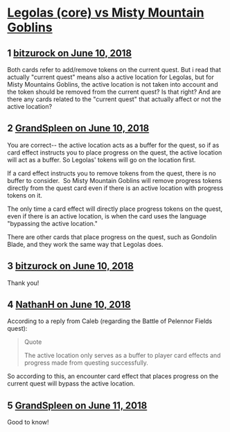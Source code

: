 # [Legolas (core) vs Misty Mountain Goblins](https://community.fantasyflightgames.com/topic/277563-legolas-core-vs-misty-mountain-goblins/)

## 1 [bitzurock on June 10, 2018](https://community.fantasyflightgames.com/topic/277563-legolas-core-vs-misty-mountain-goblins/?do=findComment&comment=3368727)

Both cards refer to add/remove tokens on the current quest. But i read that actually "current quest" means also a active location for Legolas, but for Misty Mountains Goblins, the active location is not taken into account and the token should be removed from the current quest? Is that right? And are there any cards related to the "current quest" that actually affect or not the active location?

## 2 [GrandSpleen on June 10, 2018](https://community.fantasyflightgames.com/topic/277563-legolas-core-vs-misty-mountain-goblins/?do=findComment&comment=3368735)

You are correct-- the active location acts as a buffer for the quest, so if as card effect instructs you to place progress on the quest, the active location will act as a buffer. So Legolas' tokens will go on the location first.

If a card effect instructs you to remove tokens from the quest, there is no buffer to consider.  So Misty Mountain Goblins will remove progress tokens directly from the quest card even if there is an active location with progress tokens on it.

The only time a card effect will directly place progress tokens on the quest, even if there is an active location, is when the card uses the language "bypassing the active location."  

There are other cards that place progress on the quest, such as Gondolin Blade, and they work the same way that Legolas does.

## 3 [bitzurock on June 10, 2018](https://community.fantasyflightgames.com/topic/277563-legolas-core-vs-misty-mountain-goblins/?do=findComment&comment=3368736)

Thank you!

## 4 [NathanH on June 10, 2018](https://community.fantasyflightgames.com/topic/277563-legolas-core-vs-misty-mountain-goblins/?do=findComment&comment=3368895)

According to a reply from Caleb (regarding the Battle of Pelennor Fields quest):

> Quote
> 
> The active location only serves as a buffer to player card effects and progress made from questing successfully.

So according to this, an encounter card effect that places progress on the current quest will bypass the active location.

## 5 [GrandSpleen on June 11, 2018](https://community.fantasyflightgames.com/topic/277563-legolas-core-vs-misty-mountain-goblins/?do=findComment&comment=3369242)

Good to know!

